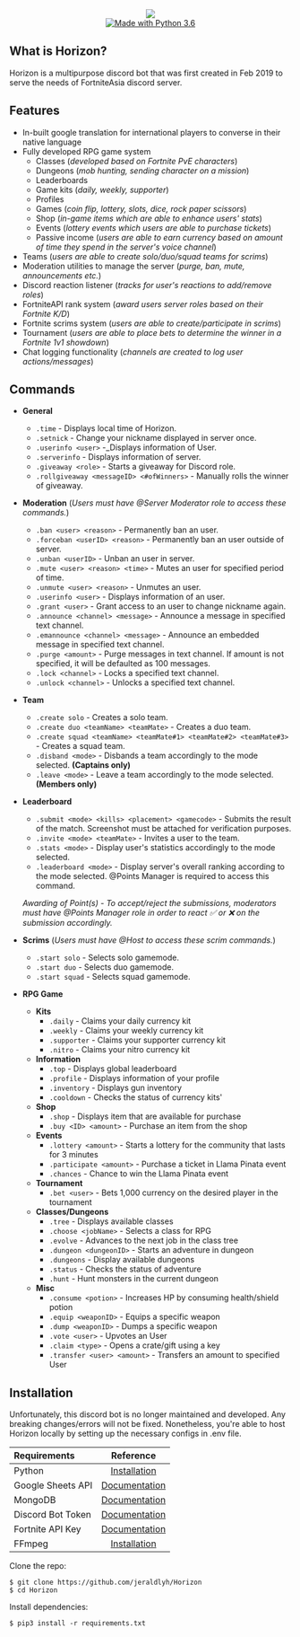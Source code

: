 <div align="center">
  <img src="https://i.ibb.co/Yy8TNdm/ezgif-com-gif-maker-2.gif" />
  
  <br />

  <a href="https://www.python.org/downloads/">
    <img src="https://img.shields.io/badge/Made%20With-Python%203.7-blue.svg?style=for-the-badge&logo=Python" alt="Made with Python 3.6">
  </a>
</div>

## What is Horizon?
Horizon is a multipurpose discord bot that was first created in Feb 2019 to serve the needs of FortniteAsia discord server.

## Features
* In-built google translation for international players to converse in their native language
* Fully developed RPG game system
  * Classes (_developed based on Fortnite PvE characters_)
  * Dungeons (_mob hunting, sending character on a mission_)
  * Leaderboards
  * Game kits (_daily, weekly, supporter_)
  * Profiles
  * Games (_coin flip, lottery, slots, dice, rock paper scissors_)
  * Shop (_in-game items which are able to enhance users' stats_)
  * Events (_lottery events which users are able to purchase tickets_)
  * Passive income (_users are able to earn currency based on amount of time they spend in the server's voice channel_)
* Teams (_users are able to create solo/duo/squad teams for scrims_)
* Moderation utilities to manage the server (_purge, ban, mute, announcements etc._)
* Discord reaction listener (_tracks for user's reactions to add/remove roles_)
* FortniteAPI rank system (_award users server roles based on their Fortnite K/D_)
* Fortnite scrims system (_users are able to create/participate in scrims_)
* Tournament (_users are able to place bets to determine the winner in a Fortnite 1v1 showdown_)
* Chat logging functionality (_channels are created to log user actions/messages_)

## Commands
* **General**
  * `.time` - Displays local time of Horizon.
  * `.setnick` - Change your nickname displayed in server once.
  * `.userinfo <user>` -_Displays information of User.
  * `.serverinfo` - Displays information of server.
  * `.giveaway <role>` - Starts a giveaway for Discord role.
  * `.rollgiveaway <messageID> <#ofWinners>` - Manually rolls the winner of giveaway.

* **Moderation** (_Users must have @Server Moderator role to access these commands._)
  * `.ban <user> <reason>` - Permanently ban an user.
  * `.forceban <userID> <reason>` - Permanently ban an user outside of server.
  * `.unban <userID>` - Unban an user in server.
  * `.mute <user> <reason> <time>` - Mutes an user for specified period of time.
  * `.unmute <user> <reason>` - Unmutes an user.
  * `.userinfo <user>` - Displays information of an user.
  * `.grant <user>` - Grant access to an user to change nickname again.
  * `.announce <channel> <message>` - Announce a message in specified text channel.
  * `.emannounce <channel> <message>` - Announce an embedded message in specified text channel.
  * `.purge <amount>` - Purge messages in text channel. If amount is not specified, it will be defaulted as 100 messages.
  * `.lock <channel>` - Locks a specified text channel.
  * `.unlock <channel>` - Unlocks a specified text channel.
  
* **Team**
  * `.create solo` - Creates a solo team.
  * `.create duo <teamName> <teamMate>` - Creates a duo team.
  * `.create squad <teamName> <teamMate#1> <teamMate#2> <teamMate#3>` - Creates a squad team.
  * `.disband <mode>` - Disbands a team accordingly to the mode selected. **(Captains only)**
  * `.leave <mode>` - Leave a team accordingly to the mode selected. **(Members only)**

* **Leaderboard**
  * `.submit <mode> <kills> <placement> <gamecode>` - Submits the result of the match. Screenshot must be attached for verification purposes.
  * `.invite <mode> <teamMate>` - Invites a user to the team.
  * `.stats <mode>` - Display user's statistics accordingly to the mode selected.
  * `.leaderboard <mode>` - Display server's overall ranking according to the mode selected. @Points Manager is required to access this command.

  _Awarding of Point(s) - To accept/reject the submissions, moderators must have @Points Manager role in order to react :white_check_mark: or :x: on the submission accordingly._
  
* **Scrims** (_Users must have @Host to access these scrim commands._)
  * `.start solo` - Selects solo gamemode.
  * `.start duo` - Selects duo gamemode.
  * `.start squad` - Selects squad gamemode.

* **RPG Game**
  * **Kits**
    * `.daily` - Claims your daily currency kit
    * `.weekly` - Claims your weekly currency kit
    * `.supporter` - Claims your supporter currency kit
    * `.nitro` - Claims your nitro currency kit
  * **Information**
    * `.top` - Displays global leaderboard
    * `.profile` - Displays information of your profile
    * `.inventory` - Displays gun inventory
    * `.cooldown` - Checks the status of currency kits'
  * **Shop**
    * `.shop` - Displays item that are available for purchase
    * `.buy <ID> <amount>` - Purchase an item from the shop
  * **Events**
    * `.lottery <amount>` - Starts a lottery for the community that lasts for 3 minutes
    * `.participate <amount>` - Purchase a ticket in Llama Pinata event
    * `.chances` - Chance to win the Llama Pinata event
  * **Tournament**
    * `.bet <user>` - Bets 1,000 currency on the desired player in the tournament
  * **Classes/Dungeons**
    * `.tree` - Displays available classes
    * `.choose <jobName>` - Selects a class for RPG
    * `.evolve` - Advances to the next job in the class tree
    * `.dungeon <dungeonID>` - Starts an adventure in dungeon
    * `.dungeons` - Display available dungeons
    * `.status` - Checks the status of adventure
    * `.hunt` - Hunt monsters in the current dungeon
  * **Misc**
    * `.consume <potion>` - Increases HP by consuming health/shield potion
    * `.equip <weaponID>` - Equips a specific weapon
    * `.dump <weaponID>` - Dumps a specific weapon
    * `.vote <user>` - Upvotes an User
    * `.claim <type>` - Opens a crate/gift using a key
    * `.transfer <user> <amount>` - Transfers an amount to specified User

## Installation
Unfortunately, this discord bot is no longer maintained and developed. Any breaking changes/errors will not be fixed.
Nonetheless, you're able to host Horizon locally by setting up the necessary configs in .env file.

| Requirements             | Reference                                                        |
:------------------------- | :--------------------------------------------------------------: |
| Python                   | [Installation](https://www.python.org/)                          |
| Google Sheets API        | [Documentation](https://developers.google.com/sheets/api)        |
| MongoDB                  | [Documentation](https://docs.atlas.mongodb.com/)                 |
| Discord Bot Token        | [Documentation](https://discord.com/developers/docs/intro)       |
| Fortnite API Key         | [Documentation](https://fortnitetracker.com/site-api)            |
| FFmpeg                   | [Installation](https://www.ffmpeg.org/download.html)             |

Clone the repo:
```console
$ git clone https://github.com/jeraldlyh/Horizon
$ cd Horizon
```

Install dependencies:
```console
$ pip3 install -r requirements.txt
```
